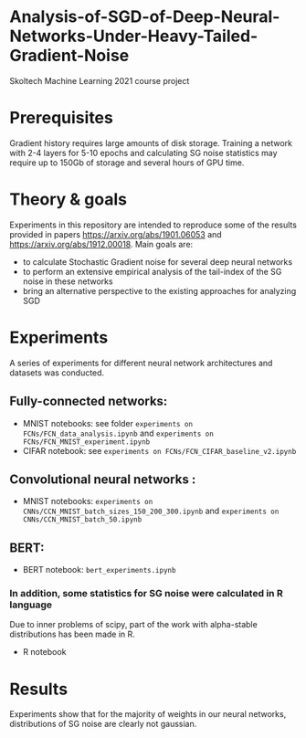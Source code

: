 # Analysis-of-SGD-of-Deep-Neural-Networks-Under-Heavy-Tailed-Gradient-Noise
Skoltech Machine Learning 2021 course project


# Prerequisites
Gradient history requires large amounts of disk storage. Training a network with 2-4 layers for 5-10 epochs and calculating SG noise statistics may require up to 150Gb of storage and several hours of GPU time.

# Theory & goals

Experiments in this repository are intended to reproduce some of the results provided in papers https://arxiv.org/abs/1901.06053 and https://arxiv.org/abs/1912.00018. Main goals are:
- to calculate Stochastic Gradient noise for several deep neural networks
- to perform an extensive empirical analysis of the tail-index of the SG noise in these networks
- bring an alternative perspective to the existing approaches for analyzing SGD 

# Experiments

A series of experiments for different neural network architectures and datasets was conducted. 
## Fully-connected networks:
- MNIST notebooks: see folder `experiments on FCNs/FCN_data_analysis.ipynb` and `experiments on FCNs/FCN_MNIST_experiment.ipynb`
- CIFAR notebook: see `experiments on FCNs/FCN_CIFAR_baseline_v2.ipynb` 
## Convolutional neural networks :
- MNIST notebooks: `experiments on CNNs/CCN_MNIST_batch_sizes_150_200_300.ipynb` and `experiments on CNNs/CCN_MNIST_batch_50.ipynb`
## BERT:
- BERT notebook: `bert_experiments.ipynb`

### In addition, some statistics for SG noise were calculated in R language
Due to inner problems of scipy, part of the work with alpha-stable distributions has been made in R.
- R notebook


# Results

Experiments show that for the majority of weights in our neural networks, distributions of SG noise are clearly not gaussian.  
